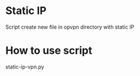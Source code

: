 # Static IP
Script create new file in opvpn directory with static IP

# How to use script
static-ip-vpn.py <certificate name>

